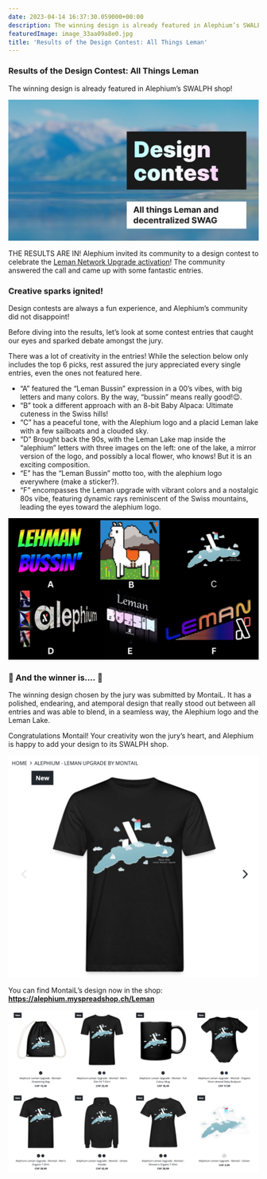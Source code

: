 ```yaml
---
date: 2023-04-14 16:37:30.059000+00:00
description: The winning design is already featured in Alephium’s SWALPH shop!
featuredImage: image_33aa09a8e0.jpg
title: 'Results of the Design Contest: All Things Leman'
---
```


### Results of the Design Contest: All Things Leman

The winning design is already featured in Alephium’s SWALPH shop!

![](image_33aa09a8e0.jpg)

THE RESULTS ARE IN! Alephium invited its community to a design contest to celebrate the <a href="https://medium.com/@alephium/the-leman-network-upgrade-is-live-f52c89b7dd6a" class="markup--anchor markup--p-anchor" data-href="https://medium.com/@alephium/the-leman-network-upgrade-is-live-f52c89b7dd6a" target="_blank">Leman Network Upgrade activation</a>! The community answered the call and came up with some fantastic entries.

### Creative sparks ignited!

Design contests are always a fun experience, and Alephium’s community did not disappoint!

Before diving into the results, let’s look at some contest entries that caught our eyes and sparked debate amongst the jury.

There was a lot of creativity in the entries! While the selection below only includes the top 6 picks, rest assured the jury appreciated every single entries, even the ones not featured here.

- “A” featured the “Leman Bussin” expression in a 00’s vibes, with big letters and many colors. By the way, “bussin” means really good!😉.
- “B” took a different approach with an 8-bit Baby Alpaca: Ultimate cuteness in the Swiss hills!
- “C” has a peaceful tone, with the Alephium logo and a placid Leman lake with a few sailboats and a clouded sky.
- “D” Brought back the 90s, with the Leman Lake map inside the “alephium” letters with three images on the left: one of the lake, a mirror version of the logo, and possibly a local flower, who knows! But it is an exciting composition.
- “E” has the “Leman Bussin” motto too, with the alephium logo everywhere (make a sticker?).
- “F” encompasses the Leman upgrade with vibrant colors and a nostalgic 80s vibe, featuring dynamic rays reminiscent of the Swiss mountains, leading the eyes toward the alephium logo.

![](image_682e53d7b2.jpg)

### 🥁 And the winner is…. 🥁

The winning design chosen by the jury was submitted by MontaiL. It has a polished, endearing, and atemporal design that really stood out between all entries and was able to blend, in a seamless way, the Alephium logo and the Leman Lake.

Congratulations Montail! Your creativity won the jury’s heart, and Alephium is happy to add your design to its SWALPH shop.

![](image_4c828993d0.jpg)

You can find MontaiL’s design now in the shop: <a href="https://alephium.myspreadshop.ch/Leman" class="markup--anchor markup--p-anchor" data-href="https://alephium.myspreadshop.ch/Leman" rel="noopener" target="_blank"><strong>https://alephium.myspreadshop.ch/Leman</strong></a>

![](image_a4df5d9795.jpg)
